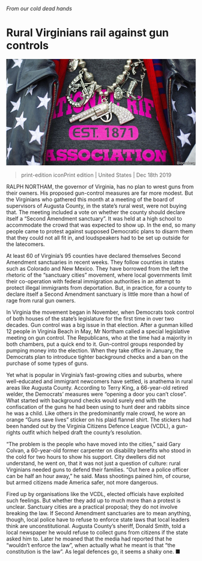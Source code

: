 ###### From our cold dead hands

# Rural Virginians rail against gun controls 

![image](images/20191221_USP003_0.jpg) 

> print-edition iconPrint edition | United States | Dec 18th 2019 

RALPH NORTHAM, the governor of Virginia, has no plan to wrest guns from their owners. His proposed gun-control measures are far more modest. But the Virginians who gathered this month at a meeting of the board of supervisors of Augusta County, in the state’s rural west, were not buying that. The meeting included a vote on whether the county should declare itself a “Second Amendment sanctuary”. It was held at a high school to accommodate the crowd that was expected to show up. In the end, so many people came to protest against supposed Democratic plans to disarm them that they could not all fit in, and loudspeakers had to be set up outside for the latecomers. 

At least 60 of Virginia’s 95 counties have declared themselves Second Amendment sanctuaries in recent weeks. They follow counties in states such as Colorado and New Mexico. They have borrowed from the left the rhetoric of the “sanctuary cities” movement, where local governments limit their co-operation with federal immigration authorities in an attempt to protect illegal immigrants from deportation. But, in practice, for a county to declare itself a Second Amendment sanctuary is little more than a howl of rage from rural gun owners. 

In Virginia the movement began in November, when Democrats took control of both houses of the state’s legislature for the first time in over two decades. Gun control was a big issue in that election. After a gunman killed 12 people in Virginia Beach in May, Mr Northam called a special legislative meeting on gun control. The Republicans, who at the time had a majority in both chambers, put a quick end to it. Gun-control groups responded by pumping money into the election. When they take office in January, the Democrats plan to introduce tighter background checks and a ban on the purchase of some types of guns. 

Yet what is popular in Virginia’s fast-growing cities and suburbs, where well-educated and immigrant newcomers have settled, is anathema in rural areas like Augusta County. According to Terry King, a 66-year-old retired welder, the Democrats’ measures were “opening a door you can’t close”. What started with background checks would surely end with the confiscation of the guns he had been using to hunt deer and rabbits since he was a child. Like others in the predominantly male crowd, he wore an orange “Guns save lives” sticker on his plaid flannel shirt. The stickers had been handed out by the Virginia Citizens Defence League (VCDL), a gun-rights outfit which helped draft the county’s resolution. 

“The problem is the people who have moved into the cities,” said Gary Colvan, a 60-year-old former carpenter on disability benefits who stood in the cold for two hours to show his support. City dwellers did not understand, he went on, that it was not just a question of culture: rural Virginians needed guns to defend their families. “Out here a police officer can be half an hour away,” he said. Mass shootings pained him, of course, but armed citizens made America safer, not more dangerous. 

Fired up by organisations like the VCDL, elected officials have exploited such feelings. But whether they add up to much more than a protest is unclear. Sanctuary cities are a practical proposal; they do not involve breaking the law. If Second Amendment sanctuaries are to mean anything, though, local police have to refuse to enforce state laws that local leaders think are unconstitutional. Augusta County’s sheriff, Donald Smith, told a local newspaper he would refuse to collect guns from citizens if the state asked him to. Later he moaned that the media had reported that he “wouldn’t enforce the law”, when actually what he meant is that “the constitution is the law”. As legal defences go, it seems a shaky one. ■ 

